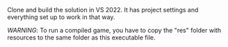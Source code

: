 Clone and build the solution in VS 2022. It has project settings and everything set up to work in that way.

*WARNING*: To run a compiled game, you have to copy the "res" folder with resources to the same folder as this executable file.
